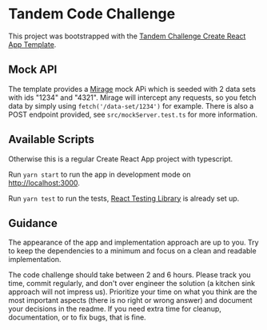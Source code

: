 # Tandem Code Challenge

This project was bootstrapped with the [Tandem Challenge Create React App Template](https://github.com/MrLoh/cra-template-tandem-challenge).

## Mock API

The template provides a [Mirage](https://miragejs.com) mock APi which is seeded with 2 data sets with ids "1234" and "4321". Mirage will intercept any requests, so you fetch data by simply using `fetch('/data-set/1234')` for example. There is also a POST endpoint provided, see `src/mockServer.test.ts` for more information.

## Available Scripts

Otherwise this is a regular Create React App project with typescript.

Run `yarn start` to run the app in development mode on [http://localhost:3000](http://localhost:3000).

Run `yarn test` to run the tests, [React Testing Library](https://testing-library.com/docs/react-testing-library/) is already set up.

## Guidance

The appearance of the app and implementation approach are up to you. Try to keep the dependencies to a minimum and focus on a clean and readable implementation.

The code challenge should take between 2 and 6 hours. Please track you time, commit regularly, and don't over engineer the solution (a kitchen sink approach will not impress us). Prioritize your time on what you think are the most important aspects (there is no right or wrong answer) and document your decisions in the readme. If you need extra time for cleanup, documentation, or to fix bugs, that is fine.
